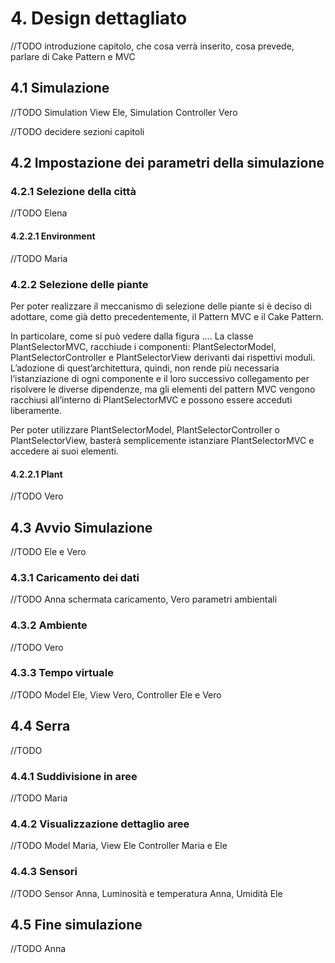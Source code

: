 # 4. Design dettagliato
//TODO introduzione capitolo, che cosa verrà inserito, cosa prevede, parlare di Cake Pattern e MVC

## 4.1 Simulazione
//TODO Simulation View Ele, Simulation Controller Vero

//TODO decidere sezioni capitoli
## 4.2 Impostazione dei parametri della simulazione

### 4.2.1 Selezione della città
//TODO Elena

#### 4.2.2.1 Environment
//TODO Maria

### 4.2.2 Selezione delle piante
Per poter realizzare il meccanismo di selezione delle piante si è deciso di adottare, come già detto precedentemente, il Pattern MVC e il Cake Pattern.

In particolare, come si può vedere dalla figura …. La classe PlantSelectorMVC, racchiude i componenti: PlantSelectorModel, PlantSelectorController e PlantSelectorView derivanti dai rispettivi moduli. L’adozione di quest’architettura, quindi, non rende più necessaria l’istanziazione di ogni componente e il loro successivo collegamento per risolvere le diverse dipendenze, ma gli elementi del pattern MVC vengono racchiusi all’interno di PlantSelectorMVC e possono essere acceduti liberamente.

Per poter utilizzare PlantSelectorModel, PlantSelectorController o PlantSelectorView, basterà semplicemente istanziare PlantSelectorMVC e accedere ai suoi elementi. 


#### 4.2.2.1 Plant
//TODO Vero

## 4.3 Avvio Simulazione
//TODO Ele e Vero

### 4.3.1 Caricamento dei dati
//TODO Anna schermata caricamento,  Vero parametri ambientali

### 4.3.2 Ambiente
//TODO Vero

### 4.3.3 Tempo virtuale
//TODO Model Ele, View Vero, Controller Ele e Vero

## 4.4 Serra
//TODO

### 4.4.1 Suddivisione in aree
//TODO Maria

### 4.4.2 Visualizzazione dettaglio aree
//TODO Model Maria, View Ele Controller Maria e Ele

### 4.4.3 Sensori
//TODO Sensor Anna, Luminosità e temperatura Anna, Umidità Ele

## 4.5 Fine simulazione
//TODO Anna
